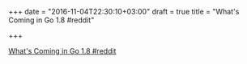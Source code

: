 +++
date = "2016-11-04T22:30:10+03:00"
draft = true
title = "What's Coming in Go 1.8  #reddit"

+++

<p><a href="https://t.co/1tBXBfN7Rr">What's Coming in Go 1.8  #reddit</a></p>
